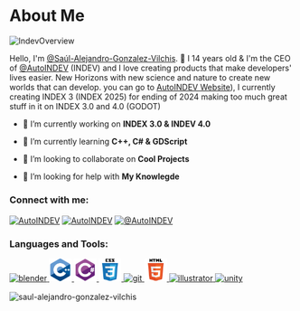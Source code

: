 # About Me

![IndevOverview](https://github.com/Saul-Alejandro-Gonzalez-Vilchis/Saul-Alejandro-Gonzalez-Vilchis/assets/126918321/f97fd705-5037-48d0-b3c8-e3341e333573)

Hello, I'm [@Saúl-Alejandro-Gonzalez-Vilchis](https://github.com/Saul-Alejandro-Gonzalez-Vilchis). 👋  I 14 years old & I'm the CEO of [@AutoINDEV](https://github.com/INDEV-Inc) (INDEV) and I love creating products that make developers' lives easier. New Horizons with new science and nature to create new worlds that can develop. you can go to [AutoINDEV Website](https://indev-inc.github.io/AutoINDEV/)), I currently creating INDEX 3 (INDEX 2025) for ending of 2024 making too much great stuff in it on INDEX 3.0 and 4.0 (GODOT)
- 🔭 I’m currently working on **INDEX 3.0 & INDEV 4.0**

- 🌱 I’m currently learning **C++, C# & GDScript**

- 👯 I’m looking to collaborate on **Cool Projects**

- 🤝 I’m looking for help with **My Knowlegde**

<h3 align="left">Connect with me:</h3>
<p align="left">
<a href="https://x.com/AutoINDEV" target="blank"><img align="center" src="https://raw.githubusercontent.com/rahuldkjain/github-profile-readme-generator/master/src/images/icons/Social/twitter.svg" alt="AutoINDEV" height="30" width="40" /></a>
<a href="https://www.instagram.com/accounts/edit/" target="blank"><img align="center" src="https://raw.githubusercontent.com/rahuldkjain/github-profile-readme-generator/master/src/images/icons/Social/instagram.svg" alt="AutoINDEV" height="30" width="40" /></a>
<a href="https://www.youtube.com/channel/UC_JZ8VjseufN-kEaqvxy2-Q" target="blank"><img align="center" src="https://raw.githubusercontent.com/rahuldkjain/github-profile-readme-generator/master/src/images/icons/Social/youtube.svg" alt="@AutoINDEV" height="30" width="40" /></a>
</p>

<h3 align="left">Languages and Tools:</h3>
<p align="left"> <a href="https://www.blender.org/" target="_blank" rel="noreferrer"> <img src="https://download.blender.org/branding/community/blender_community_badge_white.svg" alt="blender" width="40" height="40"/> </a> <a href="https://www.w3schools.com/cpp/" target="_blank" rel="noreferrer"> <img src="https://raw.githubusercontent.com/devicons/devicon/master/icons/cplusplus/cplusplus-original.svg" alt="cplusplus" width="40" height="40"/> </a> <a href="https://www.w3schools.com/cs/" target="_blank" rel="noreferrer"> <img src="https://raw.githubusercontent.com/devicons/devicon/master/icons/csharp/csharp-original.svg" alt="csharp" width="40" height="40"/> </a> <a href="https://www.w3schools.com/css/" target="_blank" rel="noreferrer"> <img src="https://raw.githubusercontent.com/devicons/devicon/master/icons/css3/css3-original-wordmark.svg" alt="css3" width="40" height="40"/> </a> <a href="https://git-scm.com/" target="_blank" rel="noreferrer"> <img src="https://www.vectorlogo.zone/logos/git-scm/git-scm-icon.svg" alt="git" width="40" height="40"/> </a> <a href="https://www.w3.org/html/" target="_blank" rel="noreferrer"> <img src="https://raw.githubusercontent.com/devicons/devicon/master/icons/html5/html5-original-wordmark.svg" alt="html5" width="40" height="40"/> </a> <a href="https://www.adobe.com/in/products/illustrator.html" target="_blank" rel="noreferrer"> <img src="https://www.vectorlogo.zone/logos/adobe_illustrator/adobe_illustrator-icon.svg" alt="illustrator" width="40" height="40"/> </a> <a href="https://unity.com/" target="_blank" rel="noreferrer"> <img src="https://www.vectorlogo.zone/logos/unity3d/unity3d-icon.svg" alt="unity" width="40" height="40"/> </a> </p>

<p><img align="center" src="https://github-readme-streak-stats.herokuapp.com/?user=saul-alejandro-gonzalez-vilchis&" alt="saul-alejandro-gonzalez-vilchis" /></p>
